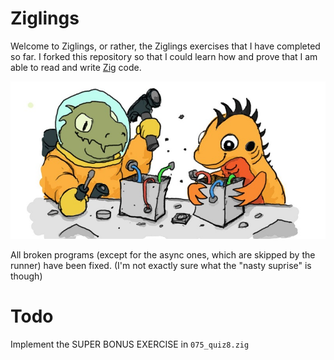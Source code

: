 # Ziglings

Welcome to Ziglings, or rather, the Ziglings exercises that I have completed so far.
I forked this repository so that I could learn how and prove that I am able to read and write [Zig](https://ziglang.org/) code.

![Ziglings](images/ziglings.jpg "Ziglings")

All broken programs (except for the async ones, which are skipped by the runner) have been fixed.
(I'm not exactly sure what the "nasty suprise" is though)

# Todo
Implement the SUPER BONUS EXERCISE in `075_quiz8.zig`